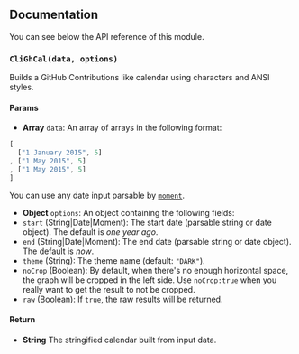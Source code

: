 ## Documentation

You can see below the API reference of this module.

### `CliGhCal(data, options)`
Builds a GitHub Contributions like calendar using characters and
ANSI styles.

#### Params

- **Array** `data`: An array of arrays in the following format:
```js
[
  ["1 January 2015", 5]
, ["1 May 2015", 5]
, ["1 May 2015", 5]
]
```

 You can use any date input parsable by [`moment`](http://momentjs.com/).
- **Object** `options`: An object containing the following fields:
 - `start` (String|Date|Moment): The start date (parsable string or date object). The default is *one year ago*.
 - `end` (String|Date|Moment): The end date (parsable string or date object). The default is *now*.
 - `theme` (String): The theme name (default: `"DARK"`).
 - `noCrop` (Boolean): By default, when there's no enough horizontal space,
   the graph will be cropped in the left side. Use `noCrop:true` when you really
   want to get the result to not be cropped.
 - `raw` (Boolean): If `true`, the raw results will be returned.

#### Return
- **String** The stringified calendar built from input data.

